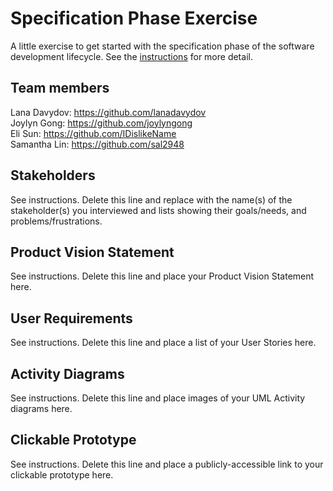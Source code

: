 # Specification Phase Exercise

A little exercise to get started with the specification phase of the software development lifecycle. See the [instructions](instructions.md) for more detail.

## Team members

Lana Davydov: https://github.com/lanadavydov  
Joylyn Gong: https://github.com/joylyngong  
Eli Sun: https://github.com/IDislikeName  
Samantha Lin: https://github.com/sal2948  


## Stakeholders

See instructions. Delete this line and replace with the name(s) of the stakeholder(s) you interviewed and lists showing their goals/needs, and problems/frustrations.

## Product Vision Statement

See instructions. Delete this line and place your Product Vision Statement here.

## User Requirements

See instructions. Delete this line and place a list of your User Stories here.

## Activity Diagrams

See instructions. Delete this line and place images of your UML Activity diagrams here.

## Clickable Prototype

See instructions. Delete this line and place a publicly-accessible link to your clickable prototype here.
